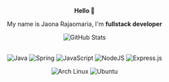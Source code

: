 <p align=center>  <strong> Hello 👋</strong> <p>
<p align=center>  
    My name is Jaona Rajaomaria, I'm <strong>fullstack developer</strong>
<p>
<div>
      <p align="center">
<img src="https://github-readme-streak-stats.herokuapp.com?user=rajaomariajaona&theme=solarized-dark&date_format=j%20M%5B%20Y%5D" alt="GitHub Stats" /> <br/><br/>
  </p>
</div>

  
  
<p align='center'>
<img alt='Java' src='https://img.shields.io/badge/Java-ED8B00?style=for-the-badge&logo=java&logoColor=white'/>
<img alt='Spring' src='https://img.shields.io/badge/Spring-6DB33F?style=for-the-badge&logo=spring&logoColor=white'/>
<img alt='JavaScript' src='https://img.shields.io/badge/JavaScript-F7DF1E?style=for-the-badge&logo=javascript&logoColor=black'/>
<img alt='NodeJS' src='https://img.shields.io/badge/Node.js-43853D?style=for-the-badge&logo=node.js&logoColor=white'/>
<img alt='Express.js' src='https://img.shields.io/badge/Express.js-404D59?style=for-the-badge'/>


<br/>
<p align='center'>
<img alt='Arch Linux' src='https://img.shields.io/badge/Arch_Linux-1793D1?style=for-the-badge&logo=arch-linux&logoColor=white'/>
<img alt='Ubuntu' src='https://img.shields.io/badge/Ubuntu-E95420?style=for-the-badge&logo=ubuntu&logoColor=white'/>
<p> 
<br/>
<br/>
</div>
